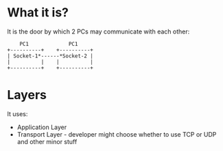 #                  What it is?

It is the door by which 2 PCs may communicate with each other:
```
    PC1             PC1     
+----------+    +----------+
| Socket-1*------*Socket-2 |
|          |    |          |
+----------+    +----------+
```

#                  Layers

It uses:
* Application Layer
* Transport Layer - developer might choose whether to use TCP or UDP and other minor stuff